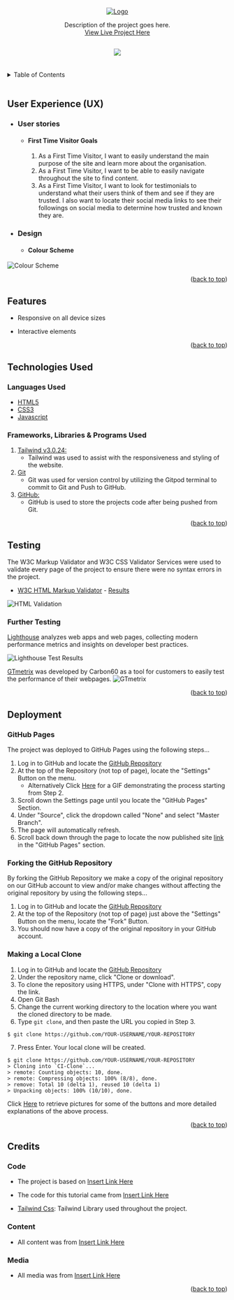 <div id="top"></div>

<!-- PROJECT LOGO -->
<br />
<div align="center">
<a href="https://github.com/r3b3l-dev/repo_name">
	<img src="https://via.placeholder.com/168x41.png?text=logo" alt="Logo">
</a>

<p align="center">
	Description of the project goes here.
	<br />
	<a href="https://r3b3l-dev.github.io/">View Live Project Here</a>
</p>
</div>

<h2 align="center"><img src="https://via.placeholder.com/800x600.png?text=screenshot"></h2>

<br>
<!-- TABLE OF CONTENTS -->
<details>
<summary>Table of Contents</summary>
<ol>
	<li><a href="#user-experience-(ux)">User Experience (UX)<a></li>
	<li><a href="#features">Features</a></li>
	<li><a href="#technologies-used">Technologies Used</a></li>
	<li><a href="#testing">Testing</a></li>
	<li><a href="#deployment">Deployment</a></li>
	<li><a href="#credits">Credits</a></li>
</ol>
</details>
<br>


## User Experience (UX)

-   ### User stories

    -   #### First Time Visitor Goals

        1. As a First Time Visitor, I want to easily understand the main purpose of the site and learn more about the organisation.
        2. As a First Time Visitor, I want to be able to easily navigate throughout the site to find content.
        3. As a First Time Visitor, I want to look for testimonials to understand what their users think of them and see if they are trusted. I also want to locate their social media links to see their followings on social media to determine how trusted and known they are.

-   ### Design
    -   #### Colour Scheme
![Colour Scheme](https://via.placeholder.com/1140x171.png?text=colour-palette-placeholder)

<p align="right">(<a href="#top">back to top</a>)</p>



## Features

-   Responsive on all device sizes

-   Interactive elements

<p align="right">(<a href="#top">back to top</a>)</p>


## Technologies Used

### Languages Used

-   [HTML5](https://en.wikipedia.org/wiki/HTML5)
-   [CSS3](https://en.wikipedia.org/wiki/Cascading_Style_Sheets)
-   [Javascript](https://en.wikipedia.org/wiki/JavaScript)

### Frameworks, Libraries & Programs Used

1. [Tailwind v3.0.24:](https://tailwindcss.com/docs/installation)
	- Tailwind was used to assist with the responsiveness and styling of the website.
1. [Git](https://git-scm.com/)
	- Git was used for version control by utilizing the Gitpod terminal to commit to Git and Push to GitHub.
1. [GitHub:](https://github.com/)
	- GitHub is used to store the projects code after being pushed from Git.

<p align="right">(<a href="#top">back to top</a>)</p>


## Testing

The W3C Markup Validator and W3C CSS Validator Services were used to validate every page of the project to ensure there were no syntax errors in the project.

-   [W3C HTML Markup Validator](https://validator.w3.org/) - [Results](https://validator.w3.org/nu/?doc=https%3A%2F%2Fr3b3l-dev.github.io%2Fmanage%2F)

![HTML Validation](https://via.placeholder.com/1827x501.png?text=w3c-validator)


### Further Testing

[Lighthouse](https://developers.google.com/web/tools/lighthouse/) analyzes web apps and web pages, collecting modern performance metrics and insights on developer best practices.

![Lighthouse Test Results](https://via.placeholder.com/1827x501.png?text=lighthouse)

[GTmetrix](https://gtmetrix.com/) was developed by Carbon60 as a tool for customers to easily test the performance of their webpages.
![GTmetrix](https://via.placeholder.com/1827x501.png?text=gtmetrix)

<p align="right">(<a href="#top">back to top</a>)</p>

## Deployment

### GitHub Pages

The project was deployed to GitHub Pages using the following steps...

1. Log in to GitHub and locate the [GitHub Repository](https://github.com/)
2. At the top of the Repository (not top of page), locate the "Settings" Button on the menu.
	- Alternatively Click [Here](https://raw.githubusercontent.com/) for a GIF demonstrating the process starting from Step 2.
3. Scroll down the Settings page until you locate the "GitHub Pages" Section.
4. Under "Source", click the dropdown called "None" and select "Master Branch".
5. The page will automatically refresh.
6. Scroll back down through the page to locate the now published site [link](https://github.com) in the "GitHub Pages" section.

### Forking the GitHub Repository

By forking the GitHub Repository we make a copy of the original repository on our GitHub account to view and/or make changes without affecting the original repository by using the following steps...

1. Log in to GitHub and locate the [GitHub Repository](https://github.com/)
2. At the top of the Repository (not top of page) just above the "Settings" Button on the menu, locate the "Fork" Button.
3. You should now have a copy of the original repository in your GitHub account.

### Making a Local Clone

1. Log in to GitHub and locate the [GitHub Repository](https://github.com/)
2. Under the repository name, click "Clone or download".
3. To clone the repository using HTTPS, under "Clone with HTTPS", copy the link.
4. Open Git Bash
5. Change the current working directory to the location where you want the cloned directory to be made.
6. Type `git clone`, and then paste the URL you copied in Step 3.

```
$ git clone https://github.com/YOUR-USERNAME/YOUR-REPOSITORY
```

7. Press Enter. Your local clone will be created.

```
$ git clone https://github.com/YOUR-USERNAME/YOUR-REPOSITORY
> Cloning into `CI-Clone`...
> remote: Counting objects: 10, done.
> remote: Compressing objects: 100% (8/8), done.
> remove: Total 10 (delta 1), reused 10 (delta 1)
> Unpacking objects: 100% (10/10), done.
```

Click [Here](https://help.github.com/en/github/creating-cloning-and-archiving-repositories/cloning-a-repository#cloning-a-repository-to-github-desktop) to retrieve pictures for some of the buttons and more detailed explanations of the above process.

<p align="right">(<a href="#top">back to top</a>)</p>

## Credits

### Code

-  The project is based on  [Insert Link Here]()

-  The code for this tutorial came from [Insert Link Here]()

-   [Tailwind Css](https://getbootstrap.com/docs/4.4/getting-started/introduction/): Tailwind Library used throughout the project.


### Content

-   All content was from [Insert Link Here]()


### Media

-   All media was from [Insert Link Here]()


<p align="right">(<a href="#top">back to top</a>)</p>
